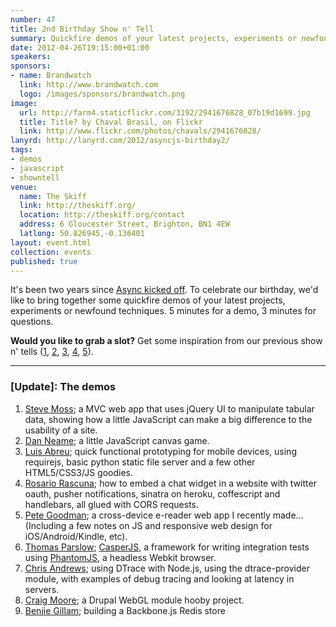 ```yaml
---
number: 47
title: 2nd Birthday Show n' Tell
summary: Quickfire demos of your latest projects, experiments or newfound techniques
date: 2012-04-26T19:15:00+01:00
speakers: 
sponsors:
- name: Brandwatch
  link: http://www.brandwatch.com
  logo: /images/sponsors/brandwatch.png
image: 
  url: http://farm4.staticflickr.com/3192/2941676828_07b19d1699.jpg
  title: Title? by Chaval Brasil, on Flickr
  link: http://www.flickr.com/photos/chavals/2941676828/
lanyrd: http://lanyrd.com/2012/asyncjs-birthday2/
tags: 
- demos
- javascript
- showntell
venue: 
  name: The Skiff
  link: http://theskiff.org/
  location: http://theskiff.org/contact
  address: 6 Gloucester Street, Brighton, BN1 4EW
  latlong: 50.826945,-0.136401
layout: event.html
collection: events
published: true
---
```


It's been two years since [Async kicked off][new]. To celebrate our birthday,
we'd like to bring together some quickfire demos of your latest projects,
experiments or newfound techniques. 5 minutes for a demo, 3 minutes
for questions.

__Would you like to grab a slot?__ Get some inspiration from our previous show n'
tells ([1][showntell-1], [2][showntell-2], [3][showntell-2010], [4][birthday-1], [5][showntell-2011]).

[new]: /new-group/
[showntell-1]: http://asyncjs.com/showntell/
[showntell-2]: http://asyncjs.com/showntell2/
[showntell-2010]: http://asyncjs.com/showntell3/
[birthday-1]: http://asyncjs.com/birthday/
[showntell-2011]: http://asyncjs.com/international2011/

<hr />

### [Update]: The demos

1. [Steve Moss](http://www.appetere.com); a MVC web app that uses jQuery UI to manipulate tabular data, showing how a little JavaScript can make a big difference to the usability of a site.
1. [Dan Neame](https://twitter.com/cham); a little JavaScript canvas game.
1. [Luis Abreu](http://lmjabreu.com); quick functional prototyping for mobile devices, using requirejs, basic python static file server and a few other HTML5/CSS3/JS goodies.
1. [Rosario Rascuna](http://rosario.github.com/); how to embed a chat widget in a website with twitter oauth, pusher notifications, sinatra on heroku, coffescript and handlebars, all glued with CORS requests.
1. [Pete Goodman](http://petegoodman.com); a cross-device e-reader web app I recently made… (Including a few notes on JS and responsive web design for iOS/Android/Kindle, etc).
1. [Thomas Parslow](http://almostobsolete.net); [CasperJS](http://casperjs.org), a framework for writing integration tests using [PhantomJS](http://www.phantomjs.org), a headless Webkit browser.
1. [Chris Andrews](http://chrisa.github.com); using DTrace with Node.js, using the dtrace-provider module, with examples of debug tracing and looking at latency in servers.
1. [Craig Moore](http://www.flashygraphics.co.uk); a Drupal WebGL module hooby project.
1. [Benjie Gillam](http://www.benjiegillam.com); building a Backbone.js Redis store
